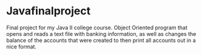 # Javafinalproject
Final project for my Java II college course. Object Oriented program that opens and reads a text file with banking information, as well as changes the balance of the accounts that were created to then print all accounts out in a nice format.
